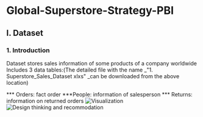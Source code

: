 # Global-Superstore-Strategy-PBI
## I. Dataset
### 1. Introduction
Dataset stores sales information of some products of a company worldwide
Includes 3 data tables:(The detailed file with the name _"1. Superstore_Sales_Dataset xlxs" _can be downloaded from the above location)

*** Orders: fact order
***People: information of salesperson
*** Returns: information on returned orders
![Visualization](https://github.com/MinhTin29/Global-Superstore-Strategy-PBI/assets/104016398/e01711e7-0cfa-46b1-b49a-cf8a28bbd2f8)
![Design thinking and recommodation](https://github.com/MinhTin29/Global-Superstore-Strategy-PBI/assets/104016398/74121e3c-2450-41c8-8259-11a8b751b029)


